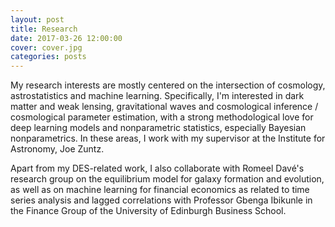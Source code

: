```yaml
---
layout: post
title: Research
date: 2017-03-26 12:00:00
cover: cover.jpg
categories: posts
---
```


My research interests are mostly centered on the intersection of cosmology, astrostatistics and machine learning. Specifically, I'm interested in dark matter and weak lensing, gravitational waves and cosmological inference / cosmological parameter estimation, with a strong methodological love for deep learning models and nonparametric statistics, especially Bayesian nonparametrics. In these areas, I work with my supervisor at the Institute for Astronomy, Joe Zuntz.

Apart from my DES-related work, I also collaborate with Romeel Davé's research group on the equilibrium model for galaxy formation and evolution, as well as on machine learning for financial economics as related to time series analysis and lagged correlations with Professor Gbenga Ibikunle in the Finance Group of the University of Edinburgh Business School.
